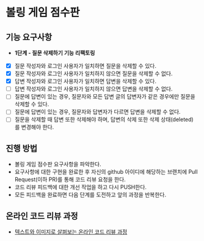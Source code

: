 # 볼링 게임 점수판

## 기능 요구사항
- **1단계 - 질문 삭제하기 기능 리팩토링**
* [x] 질문 작성자와 로그인 사용자가 일치하면 질문을 삭제할 수 있다.
* [x] 질문 작성자와 로그인 사용자가 일치하지 않으면 질문을 삭제할 수 없다.
* [x] 답변 작성자와 로그인 사용자가 일치하면 답변을 삭제할 수 있다.
* [ ] 답변 작성자와 로그인 사용자가 일치하지 않으면 답변을 삭제할 수 없다.
* [ ] 질문에 답변이 있는 경우, 질문자와 모든 답변 글의 답변자가 같은 경우에만 질문을 삭제할 수 있다.
* [ ] 질문에 답변이 있는 경우, 질문자와 답변자가 다르면 답변을 삭제할 수 없다.
* [ ] 질문을 삭제할 때 답변 또한 삭제해야 하며, 답변의 삭제 또한 삭제 상태(deleted)를 변경해야 한다.

## 진행 방법
* 볼링 게임 점수판 요구사항을 파악한다.
* 요구사항에 대한 구현을 완료한 후 자신의 github 아이디에 해당하는 브랜치에 Pull Request(이하 PR)를 통해 코드 리뷰 요청을 한다.
* 코드 리뷰 피드백에 대한 개선 작업을 하고 다시 PUSH한다.
* 모든 피드백을 완료하면 다음 단계를 도전하고 앞의 과정을 반복한다.

## 온라인 코드 리뷰 과정
* [텍스트와 이미지로 살펴보는 온라인 코드 리뷰 과정](https://github.com/next-step/nextstep-docs/tree/master/codereview)